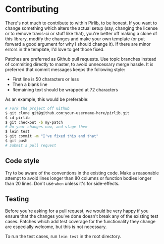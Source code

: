 # Contributing

There's not much to contribute to within Pirlib, to be honest. If you want to
change something which alters the actual setup (say, changing the license or to
remove travis-ci or stuff like that), you're better off making a clone of this
library, modify the changes and make your own template (or put forward a good
argument for why I should change it). If there are minor errors in the template,
I'd love to get those fixed.

Patches are preferred as Github pull requests. Use topic branches instead of
commiting directly to master, to avoid unnecessary merge hassle. It is preferred
that commit messages keeps the following style:

* First line is 50 characters or less
* Then a blank line
* Remaining text should be wrapped at 72 characters

As an example, this would be preferable:

```bash
# Fork the project off Github
$ git clone git@github.com:your-username-here/pirlib.git
$ cd pirlib
$ git checkout -b my-patch
# Do your changes now, and stage them
$ lein test
$ git commit -m "I've fixed this and that"
$ git push
# Submit a pull request
```

## Code style

Try to be aware of the conventions in the existing code. Make a reasonable
attempt to avoid lines longer than 80 columns or function bodies longer than 20
lines. Don't use `when` unless it's for side-effects.

## Testing

Before you're asking for a pull request, we would be very happy if you ensure
that the changes you've done doesn't break any of the existing test cases.
Patches which add test coverage for the functionality they change are especially
welcome, but this is not necessary.

To run the test cases, run `lein test` in the root directory.
